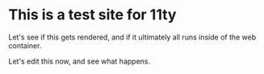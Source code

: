 # This is a test site for 11ty

Let's see if this gets rendered, and if it ultimately all runs inside of the web container.

Let's edit this now, and see what happens.